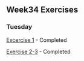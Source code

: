 ## Week34 Exercises

### Tuesday

[Excercise 1](https://github.com/amalielandt/week34/tree/master/tuesday/ex1/point) - Completed

[Exercise 2-3](https://github.com/amalielandt/week34/tree/master/tuesday/ex2-3/names) - Completed
 
